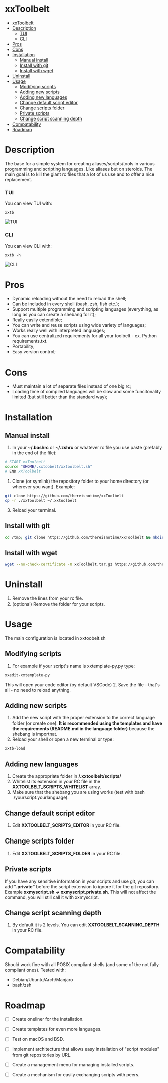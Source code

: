 # xxToolbelt

- [xxToolbelt](#xxtoolbelt)
- [Description](#description)
    - [TUI](#tui)
    - [CLI](#cli)
- [Pros](#pros)
- [Cons](#cons)
- [Installation](#installation)
  - [Manual install](#manual-install)
  - [Install with git](#install-with-git)
  - [Install with wget](#install-with-wget)
- [Uninstall](#uninstall)
- [Usage](#usage)
  - [Modifying scripts](#modifying-scripts)
  - [Adding new scripts](#adding-new-scripts)
  - [Adding new languages](#adding-new-languages)
  - [Change default script editor](#change-default-script-editor)
  - [Change scripts folder](#change-scripts-folder)
  - [Private scripts](#private-scripts)
  - [Change script scanning depth](#change-script-scanning-depth)
- [Compatability](#compatability)
- [Roadmap](#roadmap)

# Description
The base for a simple system for creating aliases/scripts/tools in various programming and scripting languages. Like aliases but on steroids. The main goal is to kill the giant rc files that a lot of us use and to offer a nice replacement.

### TUI
You can view TUI with:
```
xxtb
```
![TUI](img/tui.png "TUI")

### CLI
You can view CLI with:
```
xxtb -h
```
![CLI](img/cli.png "CLI")

# Pros
- Dynamic reloading without the need to reload the shell;
- Can be included in every shell (bash, zsh, fish etc.);
- Support multiple programming and scripting languages (everything, as long as you can create a shebang for it);
- Really easily extendible;
- You can write and reuse scripts using wide variety of languages;
- Works really well with interpreted languages;
- You can use centralized requirements for all your toolbelt - ex. Python requirements.txt.
- Portability;
- Easy version control;

# Cons
- Must maintain a lot of separate files instead of one big rc;
- Loading time of compiled languages will be slow and some funcitonality limited (but still better than the standard way);


# Installation
## Manual install
1. In your **~/.bashrc** or **~/.zshrc** or whatever rc file you use paste (prefably in the end of the file):
```bash
# START xxToolbelt
source "$HOME/.xxtoobelt/xxtoolbelt.sh"
# END xxToolbelt
```
1. Clone (or symlink) the repository folder to your home directory (or wherever you want). Example:
```bash
git clone https://github.com/thereisnotime/xxToolbelt
cp -r ./xxToolbelt ~/.xxtoolbelt
```
3. Reload your terminal.

## Install with git
```bash
cd /tmp; git clone https://github.com/thereisnotime/xxToolbelt && mkdir "$HOME/.xxtoolbelt" && mv ./xxToolbelt/* "$HOME/.xxtoolbelt" && echo -ne "# START xxToolbelt\nsource \"$HOME/.xxtoolbelt/xxtoolbelt.sh\"\n# END xxToolbelt" >> "$HOME/.$(ps -p $$ -ocomm=)rc" && source "$HOME/.$(ps -p $$ -ocomm=)rc" && echo -ne "\n\e[1;32m======= xxToolbelt was installed. Try 'xxtb'\e[m\n"
```

## Install with wget
```bash
wget --no-check-certificate -O xxToolbelt.tar.gz https://github.com/thereisnotime/xxToolbelt/archive/main.tar.gz && tar -xf xxToolbelt.tar.gz && mkdir "$HOME/.xxtoolbelt" && mv ./xxToolbelt-main/* "$HOME/.xxtoolbelt" && echo -ne "# START xxToolbelt\nsource \"$HOME/.xxtoolbelt/xxtoolbelt.sh\"\n# END xxToolbelt" >> "$HOME/.$(ps -p $$ -ocomm=)rc" && source "$HOME/.$(ps -p $$ -ocomm=)rc" && echo -ne "\n\e[1;32m======= xxToolbelt was installed. Try 'xxtb'\e[m\n"
```

# Uninstall
1. Remove the lines from your rc file.
2. (optional) Remove the folder for your scripts.
# Usage
The main configuration is located in xxtoobelt.sh
## Modifying scripts
1. For example if your script's name is xxtemplate-py.py type:
```bash
xxedit-xxtemplate-py
```
This will open your code editor (by default VSCode)
2. Save the file - that's all - no need to reload anything.

## Adding new scripts
1. Add the new script with the proper extension to the correct language folder (or create one). **It is recommended using the templates and have the requirements (README.md in the language folder)** because the shebang is importnat.
2. Reload your shell or open a new terminal or type:
```bash
xxtb-load
```
## Adding new languages
1. Create the appropriate folder in **/.xxtoolbelt/scripts/**
2. Whitelist its extension in your RC file in the **XXTOOLBELT_SCRIPTS_WHITELIST** array.
3. Make sure that the shebang you are using works (test with bash ./yourscript.yourlanguage).
   
## Change default script editor
1. Edit **XXTOOLBELT_SCRIPTS_EDITOR** in your RC file.

## Change scripts folder
1. Edit **XXTOOLBELT_SCRIPTS_FOLDER** in your RC file.

## Private scripts
If you have any sensitive information in your scripts and use git, you can add **".private"** before the script extension to ignore it for the git repository. Example **xxmyscript.sh -> xxmyscript.private.sh**. This will not affect the command, you will still call it with xxmyscript.
## Change script scanning depth
1. By default it is 2 levels. You can edit **XXTOOLBELT_SCANNING_DEPTH** in your RC file.

# Compatability
Should work fine with all POSIX compliant shells (and some of the not fully compliant ones). Tested with:
- Debian/Ubuntu/Arch/Manjaro
- bash/zsh


# Roadmap
- [ ] Create oneliner for the installation.
- [ ] Create templates for even more languages.
- [ ] Test on macOS and BSD.
- [ ] Implement architecture that allows easy installation of "script modules" from git repositories by URL.
- [ ] Create a management menu for managing installed scripts.
- [ ] Create a mechanism for easily exchanging scripts with peers.


 